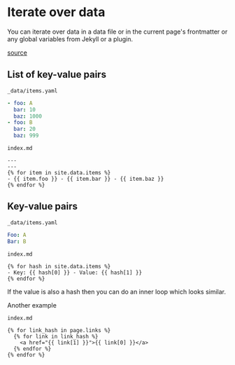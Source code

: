 # Iterate over data

You can iterate over data in a data file or in the current page's frontmatter or any global variables from Jekyll or a plugin.

[source](https://stackoverflow.com/questions/17677094/jekyll-for-loop-over-all-images-in-a-folder)

## List of key-value pairs

`_data/items.yaml`
```yaml
- foo: A
  bar: 10
  baz: 1000
- foo: B
  bar: 20
  baz: 999
```

`index.md`
```liquid
---
---
{% for item in site.data.items %}
- {{ item.foo }} - {{ item.bar }} - {{ item.baz }}
{% endfor %}
```

## Key-value pairs


`_data/items.yaml`
```yaml
Foo: A
Bar: B
```


`index.md`
```liquid
{% for hash in site.data.items %}
- Key: {{ hash[0] }} - Value: {{ hash[1] }}
{% endfor %}
```

If the value is also a hash then you can do an inner loop which looks similar.


Another example

`index.md`
```
{% for link_hash in page.links %}
  {% for link in link_hash %}
    <a href="{{ link[1] }}">{{ link[0] }}</a>
  {% endfor %}
{% endfor %}
```
